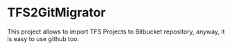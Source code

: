 # TFS2GitMigrator
This project allows to import TFS Projects to Bitbucket repository, anyway, it is easy to use github too.
